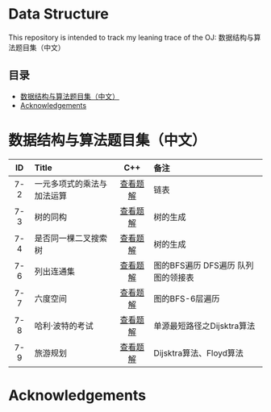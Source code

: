 # Data Structure
This repository is intended to track my leaning trace of the OJ: 数据结构与算法题目集（中文）

## 目录
- [数据结构与算法题目集（中文）](#数据结构与算法题目集（中文）)
- [Acknowledgements](#Acknowledgements)

# 数据结构与算法题目集（中文）

|ID|Title|C++|备注|
|:-:|:-|:-:|:-|
|7-2|一元多项式的乘法与加法运算|[查看题解](https://ainevsia.github.io/2018/07/18/DS-7-2/)|链表|
|7-3|树的同构|[查看题解](https://ainevsia.github.io/2018/08/11/DS-7-3/)|树的生成|
|7-4|是否同一棵二叉搜索树|[查看题解](https://ainevsia.github.io/2018/08/12/DS-7-4/)|树的生成|
|7-6|列出连通集|[查看题解](https://ainevsia.github.io/2018/08/14/DS-7-6/)|图的BFS遍历 DFS遍历 队列 图的领接表|
|7-7|六度空间|[查看题解](https://ainevsia.github.io/2018/08/15/DS-7-7/)|图的BFS-6层遍历|
|7-8|哈利·波特的考试|[查看题解](https://ainevsia.github.io/2018/08/17/DS-7-8/)|单源最短路径之Dijsktra算法|
|7-9|旅游规划|[查看题解](https://ainevsia.github.io/2018/08/17/DS-7-9/)|Dijsktra算法、Floyd算法|


# Acknowledgements
